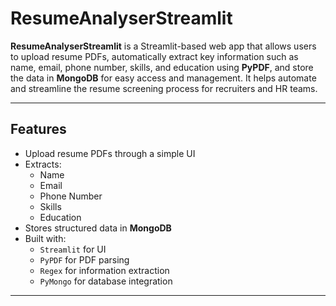 #  ResumeAnalyserStreamlit

**ResumeAnalyserStreamlit** is a Streamlit-based web app that allows users to upload resume PDFs, automatically extract key information such as name, email, phone number, skills, and education using **PyPDF**, and store the data in **MongoDB** for easy access and management. It helps automate and streamline the resume screening process for recruiters and HR teams.

---

##  Features

- Upload resume PDFs through a simple UI
- Extracts:
  - Name
  - Email
  - Phone Number
  - Skills
  - Education
- Stores structured data in **MongoDB**
- Built with:
  - `Streamlit` for UI
  - `PyPDF` for PDF parsing
  - `Regex` for information extraction
  - `PyMongo` for database integration

---
